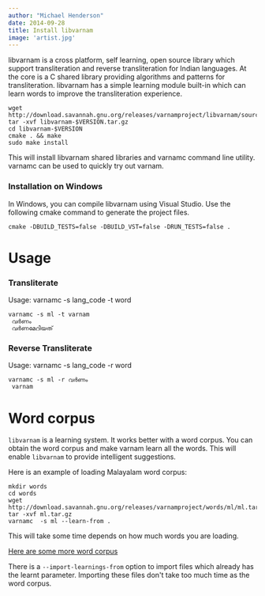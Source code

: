 ```yaml
---
author: "Michael Henderson"
date: 2014-09-28
title: Install libvarnam
image: 'artist.jpg'
---
```




libvarnam is a cross platform, self learning, open source library which support transliteration and reverse transliteration for Indian languages. At the core is a C shared library providing algorithms and patterns for transliteration. libvarnam has a simple learning module built-in which can learn words to improve the transliteration experience.
```
wget http://download.savannah.gnu.org/releases/varnamproject/libvarnam/source/libvarnam-$VERSION.tar.gz
tar -xvf libvarnam-$VERSION.tar.gz
cd libvarnam-$VERSION
cmake . && make
sudo make install

```
This will install libvarnam shared libraries and varnamc command line utility. varnamc can be used to quickly try out varnam.
### Installation on Windows

In Windows, you can compile libvarnam using Visual Studio. Use the following cmake command to generate the project files.

``` 
cmake -DBUILD_TESTS=false -DBUILD_VST=false -DRUN_TESTS=false .
```
Usage
=====

### Transliterate

Usage: varnamc -s lang_code -t word

```shell
varnamc -s ml -t varnam
 വർണം
 വർണമേറിയത്
```

### Reverse Transliterate

Usage: varnamc -s lang_code -r word

```shell
varnamc -s ml -r വർണം
 varnam
```

Word corpus
===========

`libvarnam` is a learning system. It works better with a word corpus. You can obtain the word corpus and make varnam learn all the words. This will enable `libvarnam` to provide intelligent suggestions.

Here is an example of loading Malayalam word corpus:

```shell
mkdir words
cd words
wget http://download.savannah.gnu.org/releases/varnamproject/words/ml/ml.tar.gz
tar -xvf ml.tar.gz
varnamc  -s ml --learn-from .
```

This will take some time depends on how much words you are loading.

[Here are some more word corpus](http://mirror.rackdc.com/savannah/varnamproject/words/)

There is a `--import-learnings-from` option to import files which already has the learnt parameter. Importing these files don't take too much time as the word corpus.